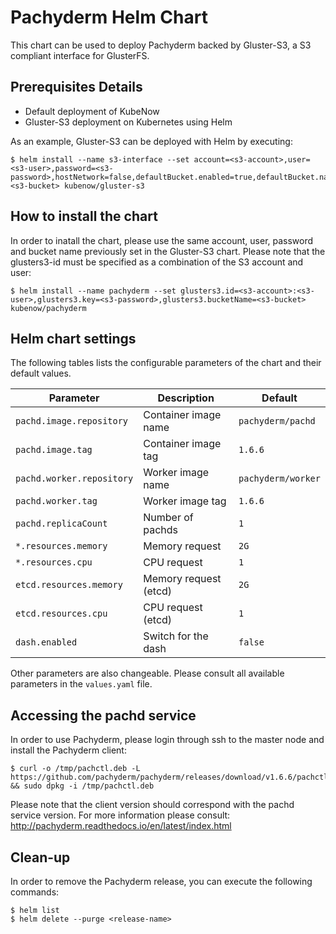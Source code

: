Pachyderm Helm Chart
====================

This chart can be used to deploy Pachyderm backed by Gluster-S3, a S3 compliant interface for GlusterFS.

Prerequisites Details
---------------------

-	Default deployment of KubeNow
-   Gluster-S3 deployment on Kubernetes using Helm

As an example, Gluster-S3 can be deployed with Helm by executing:

```console
$ helm install --name s3-interface --set account=<s3-account>,user=<s3-user>,password=<s3-password>,hostNetwork=false,defaultBucket.enabled=true,defaultBucket.name=<s3-bucket> kubenow/gluster-s3
```

How to install the chart
--------------------

In order to inatall the chart, please use the same account, user, password and bucket name previously set in the Gluster-S3 chart. Please note that the glusters3-id must be specified as a combination of the S3 account and user: 

```console
$ helm install --name pachyderm --set glusters3.id=<s3-account>:<s3-user>,glusters3.key=<s3-password>,glusters3.bucketName=<s3-bucket> kubenow/pachyderm
```

Helm chart settings
-------------------

The following tables lists the configurable parameters of the chart and their default values.

| Parameter                | Description           | Default           |
|--------------------------|-----------------------|-------------------|
| `pachd.image.repository` | Container image name  | `pachyderm/pachd` |
| `pachd.image.tag`        | Container image tag   | `1.6.6`           |
| `pachd.worker.repository`| Worker image name     | `pachyderm/worker`|
| `pachd.worker.tag`       | Worker image tag      | `1.6.6`           |
| `pachd.replicaCount`     | Number of pachds      | `1`               |
| `*.resources.memory`     | Memory request        | `2G`              |
| `*.resources.cpu`        | CPU request           | `1`               |
| `etcd.resources.memory`  | Memory request (etcd) | `2G`              |
| `etcd.resources.cpu`     | CPU request (etcd)    | `1`               |
| `dash.enabled`           | Switch for the dash   | `false`           |


Other parameters are also changeable. Please consult all available parameters in the `values.yaml` file.

Accessing the pachd service
-------------------
In order to use Pachyderm, please login through ssh to the master node and install the Pachyderm client:

```console
$ curl -o /tmp/pachctl.deb -L https://github.com/pachyderm/pachyderm/releases/download/v1.6.6/pachctl_1.6.6_amd64.deb && sudo dpkg -i /tmp/pachctl.deb
```

Please note that the client version should correspond with the pachd service version. For more information please consult: http://pachyderm.readthedocs.io/en/latest/index.html

Clean-up
-------

In order to remove the Pachyderm release, you can execute the following commands:

```console
$ helm list
$ helm delete --purge <release-name>
```
